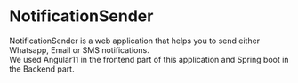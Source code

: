 # NotificationSender </br>
NotificationSender is a web application that helps you to send either Whatsapp, Email or SMS notifications.</br>
We used Angular11 in the frontend part of this application and Spring boot in the Backend part.
